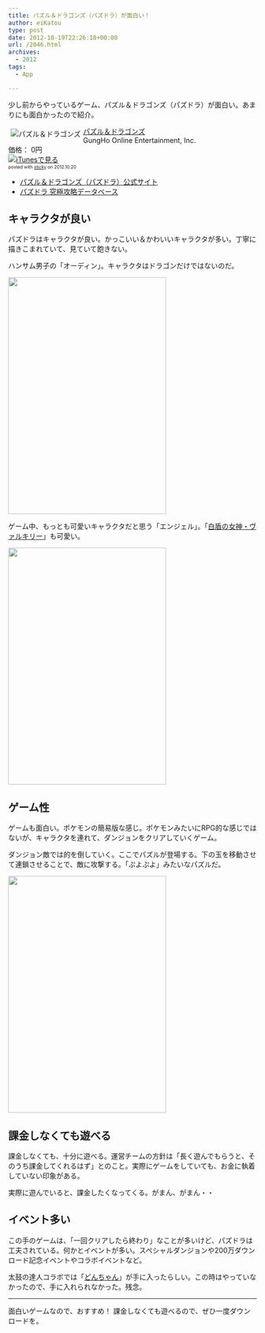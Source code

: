 ```yaml
---
title: パズル＆ドラゴンズ（パズドラ）が面白い！
author: eiKatou
type: post
date: 2012-10-19T22:26:18+00:00
url: /2046.html
archives:
  - 2012
tags:
  - App

---
```

少し前からやっているゲーム、パズル＆ドラゴンズ（パズドラ）が面白い。あまりにも面白かったので紹介。

<div class="sticky-itslink">
  <a href="https://itunes.apple.com/jp/app/pazuru-doragonzu/id493470467?mt=8&#038;uo=4" rel="nofollow" target="_blank"><img src="http://a40.phobos.apple.com/us/r1000/067/Purple/v4/5a/97/d3/5a97d3ea-3c72-c24a-dd85-37e25f8c82be/mzm.xrzxxpkd.100x100-75.png" style="border-style:none;float:left;margin:5px;" alt="パズル＆ドラゴンズ" title="パズル＆ドラゴンズ" /></a></p> 
  
  <div class="sticky-itslinktext">
    <a href="https://itunes.apple.com/jp/app/pazuru-doragonzu/id493470467?mt=8&#038;uo=4" rel="nofollow" target="_blank">パズル＆ドラゴンズ</a><br />GungHo Online Entertainment, Inc.<br />価格： 0円<br /> <a href="https://itunes.apple.com/jp/app/pazuru-doragonzu/id493470467?mt=8&#038;uo=4" rel="nofollow" target="_blank"><img src="http://ax.phobos.apple.com.edgesuite.net/ja_jp/images/web/linkmaker/badge_appstore-sm.gif" alt ="iTunesで見る" style="border-style:none;" /></a><br /><span style="font-size:xx-small;">posted with <a href="http://sticky.linclip.com/linkmaker/" target="_blank">sticky</a> on 2012.10.20</span><br style="clear:left;" />
  </div>
</div>



  * [パズル＆ドラゴンズ（パズドラ）公式サイト][1]
  * [パズドラ 究極攻略データベース][2]

<!--more-->

## キャラクタが良い

パズドラはキャラクタが良い。かっこいい＆かわいいキャラクタが多い。丁寧に描きこまれていて、見ていて飽きない。

ハンサム男子の「オーディン」。キャラクタはドラゴンだけではないのだ。
  
[<img src="/uploads/2012/10/eda3e673ac48ec7fa1d3d15f3d433440.jpg" alt="" title="パズドラ2" width="320" height="480" class="alignnone size-full wp-image-2047" srcset="/uploads/2012/10/eda3e673ac48ec7fa1d3d15f3d433440.jpg 320w, /uploads/2012/10/eda3e673ac48ec7fa1d3d15f3d433440-200x300.jpg 200w" sizes="(max-width: 320px) 100vw, 320px" />][3] 

ゲーム中、もっとも可愛いキャラクタだと思う「エンジェル」。「[白盾の女神・ヴァルキリー][4]」も可愛い。
  
[<img src="/uploads/2012/10/ea3e6e0d5cbaf20b78949ad285fcb141.jpg" alt="" title="パズドラ1" width="320" height="480" class="alignnone size-full wp-image-2048" srcset="/uploads/2012/10/ea3e6e0d5cbaf20b78949ad285fcb141.jpg 320w, /uploads/2012/10/ea3e6e0d5cbaf20b78949ad285fcb141-200x300.jpg 200w" sizes="(max-width: 320px) 100vw, 320px" />][5] 

## ゲーム性

ゲームも面白い。ポケモンの簡易版な感じ。ポケモンみたいにRPG的な感じではないが、キャラクタを連れて、ダンジョンをクリアしていくゲーム。

ダンジョン敵では的を倒していく。ここでパズルが登場する。下の玉を移動させて連鎖させることで、敵に攻撃する。「ぷよぷよ」みたいなパズルだ。
  
[<img src="/uploads/2012/10/155cd580faebd13380bd16a379f9baa5.jpg" alt="" title="パズドラ0" width="320" height="480" class="alignnone size-full wp-image-2050" srcset="/uploads/2012/10/155cd580faebd13380bd16a379f9baa5.jpg 320w, /uploads/2012/10/155cd580faebd13380bd16a379f9baa5-200x300.jpg 200w" sizes="(max-width: 320px) 100vw, 320px" />][6] 

## 課金しなくても遊べる

課金しなくても、十分に遊べる。運営チームの方針は「長く遊んでもらうと、そのうち課金してくれるはず」とのこと。実際にゲームをしていても、お金に執着していない印象がある。

実際に遊んでいると、課金したくなってくる。がまん、がまん・・

## イベント多い

この手のゲームは、「一回クリアしたら終わり」なことが多いけど、パズドラは工夫されている。何かとイベントが多い。スペシャルダンジョンや200万ダウンロード記念イベントやコラボイベントなど。

太鼓の達人コラボでは「[どんちゃん][7]」が手に入ったらしい。この時はやっていなかったので、手に入れられなかった。残念。

* * *

面白いゲームなので、おすすめ！ 課金しなくても遊べるので、ぜひ一度ダウンロードを。

 [1]: http://www.gungho.jp/pad/
 [2]: http://pd.appbank.net/
 [3]: /uploads/2012/10/eda3e673ac48ec7fa1d3d15f3d433440.jpg
 [4]: http://pd.appbank.net/1593
 [5]: /uploads/2012/10/ea3e6e0d5cbaf20b78949ad285fcb141.jpg
 [6]: /uploads/2012/10/155cd580faebd13380bd16a379f9baa5.jpg
 [7]: http://pd.appbank.net/3093
